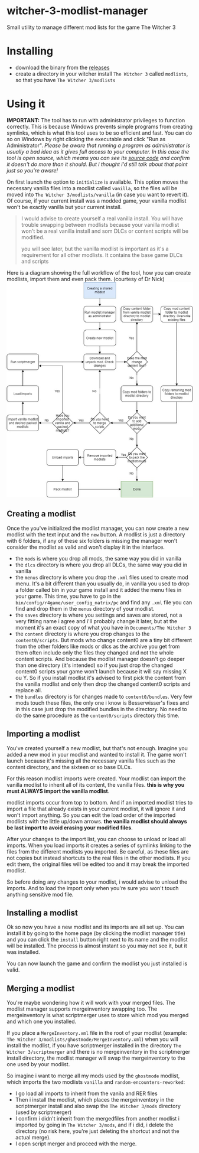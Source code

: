 # witcher-3-modlist-manager
Small utility to manage different mod lists for the game The Witcher 3 

# Installing

- download the binary from the [releases](https://github.com/Aelto/tw3-modlist-manager/releases)
- create a directory in your witcher install `The Witcher 3` called `modlists`, so that you have `The Witcher 3/modlists`

# Using it
**IMPORTANT:** The tool has to run with administrator privileges to function correctly. This is because Windows prevents simple programs from creating symlinks, which is what this tool uses to be so efficient and fast. You can do so on Windows by right clicking the executable and click "Run as Administrator". _Please be aware that running a program as administrator is usually a bad idea as it gives full access to your computer. In this case the tool is open source, which means you can see its [source code](https://github.com/Aelto/tw3-modlist-manager/tree/main/src) and confirm it doesn't do more than it should. But i thought i'd still talk about that point just so you're aware!_

On first launch the option to `initialize` is available. This option moves the necessary vanilla files into a modlist called `vanilla`, so the files will be moved into `The Witcher 3/modlists/vanilla` (in case you want to revert it). Of course, if your current install was a modded game, your vanilla modlist won't be exactly vanilla but your current install.

> I would advise to create yourself a real vanilla install. You will have trouble swapping between modlists because your vanilla modlist won't be a real vanilla install and som DLCs or content scripts will be modified.
>
> you will see later, but the vanilla modlist is important as it's a requirement for all other modlists. It contains the base game DLCs and scripts

Here is a diagram showing the full workflow of the tool, how you can create modlists, import them and even pack them. (courtesy of Dr Nick)
![general workflow diagram](docs/general_diagram.jpg)

## Creating a modlist
Once the you've initialized the modlist manager, you can now create a new modlist with the text input and the `new` button. A modlist is just a directory with 6 folders, if any of these six folders is missing the manager won't consider the modlist as valid and won't display it in the interface.

- the `mods` is where you drop all mods, the same way you did in vanilla
- the `dlcs` directory is where you drop all DLCs, the same way you did in vanilla
- the `menus` directory is where you drop the `.xml` files used to create mod menu. It's a bit different than you usually do, in vanilla you used to drop a folder called bin in your game install and it added the menu files in your game. This time, you have to go in the `bin/config/r4game/user_config_matrix/pc` and find any `.xml` file you can find and drop them in the `menus` directory of your modlist.
- the `saves` directory is where you settings and saves are stored, not a very fitting name i agree and i'll probably change it later, but at the moment it's an exact copy of what you have in `Documents/The Witcher 3`
- the `content` directory is where you drop changes to the `content0/scripts`. But mods who change content0 are a tiny bit different from the other folders like mods or dlcs as the archive you get from them often include only the files they changed and not the whole content scripts. And because the modlist manager doesn't go deeper than one directory (it's intended) so if you just drop the changed content0 scripts your game won't launch because it will say missing X ou Y. So if you install modlist it's advised to first pick the content from the vanilla modlist and only then drop the changed content0 scripts and replace all.
- the `bundles` directory is for changes made to `content0/bundles`. Very few mods touch these files, the only one i know is Besserwisser's fixes and in this case just drop the modified bundles in the directory. No need to do the same procedure as the `content0/scripts` directory this time.

## Importing a modlist
You've created yourself a new modlist, but that's not enough. Imagine you added a new mod in your modlist and wanted to install it. The game won't launch because it's missing all the necessary vanilla files such as the content directory, and the sixteen or so base DLCs.

For this reason modlist imports were created. Your modlist can import the vanilla modlist to inherit all of its content, the vanilla files. **this is why you must ALWAYS import the vanilla modlist**.

modlist imports occur from top to bottom. And if an imported modlist tries to import a file that already exists in your current modlist, it will ignore it and won't import anything. So you can edit the load order of the imported modlists with the little up/down arrows. **the vanilla modlist should always be last import to avoid erasing your modified files**.

After your changes to the import list, you can choose to unload or load all imports. When you load imports it creates a series of symlinks linking to the files from the different modlists you imported. Be careful, as these files are not copies but instead shortcuts to the real files in the other modlists. If you edit them, the original files will be edited too and it may break the imported modlist.

So before doing any changes to your modlist, i would advise to unload the imports. And to load the import only when you're sure you won't touch anything sensitive mod file.

## Installing a modlist
Ok so now you have a new modlist and its imports are all set up. You can install it by going to the home page (by clicking the modlist manager title) and you can click the `install` button right next to its name and the modlist will be installed. The process is almost instant so you may not see it, but it was installed. 

You can now launch the game and confirm the modlist you just installed is valid.

## Merging a modlist
You're maybe wondering how it will work with your merged files. The modlist manager supports mergeinventory swapping too. The mergeinventory is what scriptmerger uses to store which mod you merged and which one you installed.

If you place a `MergeInventory.xml` file in the root of your modlist (example: `The Witcher 3/modlists/ghostmode/MergeInventory.xml`) when you will install the modlist, if you have scriptmerger installed in the directory `The Witcher 3/scriptmerger` and there is no mergeinventory in the scriptmerger install directory, the modlist manager will swap the mergeinventory to the one used by your modlist.

So imagine i want to merge all my mods used by the `ghostmode` modlist, which imports the two modlists `vanilla` and `random-encounters-reworked`:
- I go load all imports to inherit from the vanila and RER files
- Then i install the modlist, which places the mergeinventory in the scriptmerger install and also swap the `The Witcher 3/mods` directory (used by scriptmerger)
- I confirm i didn't inherit from the mergedfiles from another modlist i imported by going in `The Witcher 3/mods`, and if i did, i delete the directory (no risk here, you're just deleting the shortcut and not the actual merge).
- I open script merger and proceed with the merge.
